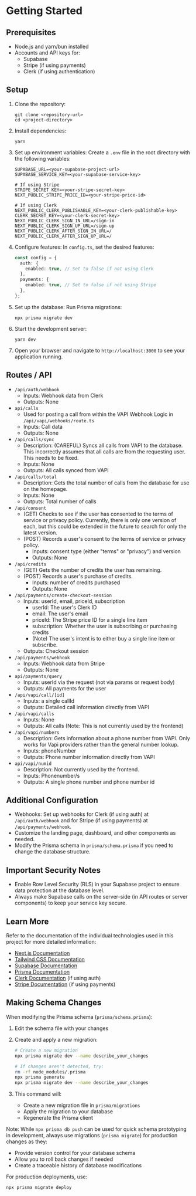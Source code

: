 # Getting Started

## Prerequisites

- Node.js and yarn/bun installed
- Accounts and API keys for:
  - Supabase
  - Stripe (if using payments)
  - Clerk (if using authentication)

## Setup

1. Clone the repository:

   ```
   git clone <repository-url>
   cd <project-directory>
   ```

2. Install dependencies:

   ```
   yarn
   ```

3. Set up environment variables:
   Create a `.env` file in the root directory with the following variables:

   ```
   SUPABASE_URL=<your-supabase-project-url>
   SUPABASE_SERVICE_KEY=<your-supabase-service-key>

   # If using Stripe
   STRIPE_SECRET_KEY=<your-stripe-secret-key>
   NEXT_PUBLIC_STRIPE_PRICE_ID=<your-stripe-price-id>

   # If using Clerk
   NEXT_PUBLIC_CLERK_PUBLISHABLE_KEY=<your-clerk-publishable-key>
   CLERK_SECRET_KEY=<your-clerk-secret-key>
   NEXT_PUBLIC_CLERK_SIGN_IN_URL=/sign-in
   NEXT_PUBLIC_CLERK_SIGN_UP_URL=/sign-up
   NEXT_PUBLIC_CLERK_AFTER_SIGN_IN_URL=/
   NEXT_PUBLIC_CLERK_AFTER_SIGN_UP_URL=/
   ```

4. Configure features:
   In `config.ts`, set the desired features:

   ```typescript
   const config = {
     auth: {
       enabled: true, // Set to false if not using Clerk
     },
     payments: {
       enabled: true, // Set to false if not using Stripe
     },
   };
   ```

5. Set up the database:
   Run Prisma migrations:

   ```
   npx prisma migrate dev
   ```

6. Start the development server:

   ```
   yarn dev
   ```

7. Open your browser and navigate to `http://localhost:3000` to see your application running.

## Routes / API

- `/api/auth/webhook`
  - Inputs: Webhook data from Clerk
  - Outputs: None
- `api/calls`
  - Used for posting a call from within the VAPI Webhook Logic in `/api/vapi/webhooks/route.ts`
  - Inputs: Call data
  - Outputs: None
- `/api/calls/sync`
  - Description: (CAREFUL) Syncs all calls from VAPI to the database. This incorrectly assumes that all calls are from the requesting user. This needs to be fixed.
  - Inputs: None
  - Outputs: All calls synced from VAPI
- `/api/calls/total`
  - Description: Gets the total number of calls from the database for use on the homepage.
  - Inputs: None
  - Outputs: Total number of calls
- `/api/consent`
  - (GET) Checks to see if the user has consented to the terms of service or privacy policy. Currently, there is only one version of each, but this could be extended in the future to search for only the latest version.
  - (POST) Records a user's consent to the terms of service or privacy policy.
    - Inputs: consent type (either "terms" or "privacy") and version
    - Outputs: None
- `/api/credits`
  - (GET) Gets the number of credits the user has remaining.
  - (POST) Records a user's purchase of credits.
    - Inputs: number of credits purchased
    - Outputs: None
- `/api/payments/create-checkout-session`
  - Inputs: userId, email, priceId, subscription
    - userId: The user's Clerk ID
    - email: The user's email
    - priceId: The Stripe price ID for a single line item
    - subscription: Whether the user is subscribing or purchasing credits
    - (Note) The user's intent is to either buy a single line item or subscribe.
  - Outputs: Checkout session
- `/api/payments/webhook`
  - Inputs: Webhook data from Stripe
  - Outputs: None
- `api/payments/query`
  - Inputs: userId via the request (not via params or request body)
  - Outputs: All payments for the user
- `/api/vapi/call/[id]`
  - Inputs: a single callId
  - Outputs: Detailed call information directly from VAPI
- `/api/vapi/calls`
  - Inputs: None
  - Outputs: All calls (Note: This is not currently used by the frontend)
- `/api/vapi/numbers`
  - Description: Gets information about a phone number from VAPI. Only works for Vapi providers rather than the general number lookup.
  - Inputs: phoneNumber
  - Outputs: Phone number information directly from VAPI
- `api/vapi/numid`
  - Description: Not currently used by the frontend.
  - Inputs: Phonenumber/s
  - Outputs: A single phone number and phone number id

## Additional Configuration

- Webhooks: Set up webhooks for Clerk (if using auth) at `/api/auth/webhook` and for Stripe (if using payments) at `/api/payments/webhook`.
- Customize the landing page, dashboard, and other components as needed.
- Modify the Prisma schema in `prisma/schema.prisma` if you need to change the database structure.

## Important Security Notes

- Enable Row Level Security (RLS) in your Supabase project to ensure data protection at the database level.
- Always make Supabase calls on the server-side (in API routes or server components) to keep your service key secure.

## Learn More

Refer to the documentation of the individual technologies used in this project for more detailed information:

- [Next.js Documentation](https://nextjs.org/docs)
- [Tailwind CSS Documentation](https://tailwindcss.com/docs)
- [Supabase Documentation](https://supabase.io/docs)
- [Prisma Documentation](https://www.prisma.io/docs)
- [Clerk Documentation](https://clerk.dev/docs) (if using auth)
- [Stripe Documentation](https://stripe.com/docs) (if using payments)

## Making Schema Changes

When modifying the Prisma schema (`prisma/schema.prisma`):

1. Edit the schema file with your changes
2. Create and apply a new migration:

   ```bash
   # Create a new migration
   npx prisma migrate dev --name describe_your_changes

   # If changes aren't detected, try:
   rm -rf node_modules/.prisma
   npx prisma generate
   npx prisma migrate dev --name describe_your_changes
   ```

3. This command will:
   - Create a new migration file in `prisma/migrations`
   - Apply the migration to your database
   - Regenerate the Prisma client

Note: While `npx prisma db push` can be used for quick schema prototyping in development, always use migrations (`prisma migrate`) for production changes as they:

- Provide version control for your database schema
- Allow you to roll back changes if needed
- Create a traceable history of database modifications

For production deployments, use:

```bash
npx prisma migrate deploy
```
